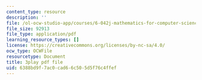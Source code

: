 ```yaml
---
content_type: resource
description: ''
file: /ol-ocw-studio-app/courses/6-042j-mathematics-for-computer-science-fall-2010/6388bd9f7ac0cad66c505d5f76c4ffef_l1BCv3qqW4A.pdf
file_size: 92913
file_type: application/pdf
learning_resource_types: []
license: https://creativecommons.org/licenses/by-nc-sa/4.0/
ocw_type: OCWFile
resourcetype: Document
title: 3play pdf file
uid: 6388bd9f-7ac0-cad6-6c50-5d5f76c4ffef
---
```

